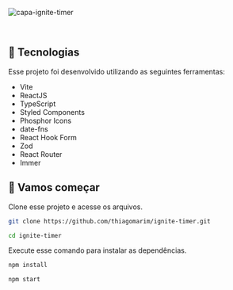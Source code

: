 ![capa-ignite-timer](https://github.com/thiagomarim/ignite-timer/assets/137715251/07505b0f-0c0e-422f-92cd-a15d986fec5c)

<br>


## 🧪 Tecnologias

Esse projeto foi desenvolvido utilizando as seguintes ferramentas:

- Vite
- ReactJS
- TypeScript
- Styled Components
- Phosphor Icons
- date-fns
- React Hook Form
- Zod
- React Router
- Immer

## 🚀 Vamos começar

Clone esse projeto e acesse os arquivos.

```bash
git clone https://github.com/thiagomarim/ignite-timer.git

cd ignite-timer

```

Execute esse comando para instalar as dependências.

```bash
npm install

npm start
```


